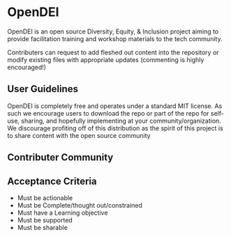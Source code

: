 # OpenDEI

OpenDEI is an open source Diversity, Equity, & Inclusion project aiming to provide facilitation training and workshop materials to the tech community. 

Contributers can request to add fleshed out content into the repository or modify existing files with appropriate updates (commenting is highly encouraged!)

## User Guidelines

OpenDEI is completely free and operates under a standard MIT license. As such we encourage users to download the repo or part of the repo for self-use, sharing, and hopefully implementing at your community/organization. We discourage profiting off of this distribution as the spirit of this project is to share content with the open source community

## Contributer Community

## Acceptance Criteria 

* Must be actionable 
* Must be Complete/thought out/constrained
* Must have a Learning objective
* Must be supported
* Must be sharable
 
